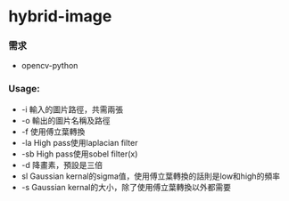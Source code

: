 # hybrid-image
### 需求
- opencv-python

### Usage:
- -i 輸入的圖片路徑，共需兩張
- -o 輸出的圖片名稱及路徑
- -f 使用傅立葉轉換
- -la High pass使用laplacian filter
- -sb High pass使用sobel filter(x)
- -d 降畫素，預設是三倍
- sl Gaussian kernal的sigma值，使用傅立葉轉換的話則是low和high的頻率
- -s Gaussian kernal的大小，除了使用傅立葉轉換以外都需要

